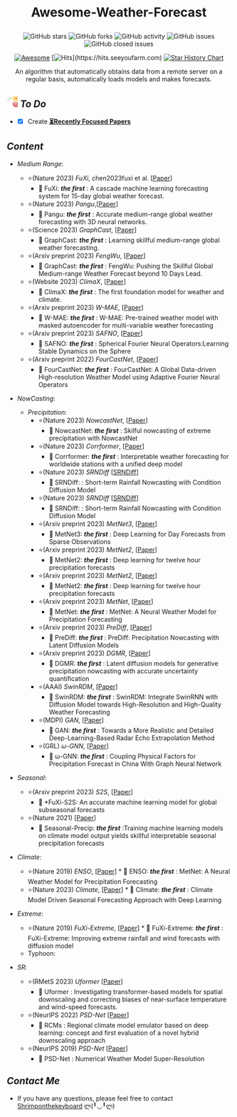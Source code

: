 # <p align=center>Awesome-Weather-Forecast</p>
<!--# <p align=center>`Awesome-Weather-Forecast`</p>-->
<div align=center>

<p>

 ![GitHub stars](https://img.shields.io/github/stars/zhengkai15/Awesome-Weather-Forecast.svg?color=red&style=for-the-badge)
 ![GitHub forks](https://img.shields.io/github/forks/zhengkai15/Awesome-Weather-Forecast.svg?style=for-the-badge)
 ![GitHub activity](https://img.shields.io/github/last-commit/zhengkai15/Awesome-Weather-Forecast?color=yellow&style=for-the-badge)
 ![GitHub issues](https://img.shields.io/github/issues/zhengkai15/Awesome-Weather-Forecast?style=for-the-badge)
 ![GitHub closed issues](https://img.shields.io/github/issues-closed/zhengkai15/Awesome-Weather-Forecast?color=inactive&style=for-the-badge)

 [![Awesome](https://cdn.rawgit.com/sindresorhus/awesome/d7305f38d29fed78fa85652e3a63e154dd8e8829/media/badge.svg)](https://github.com/sindresorhus/awesome)
 [![Hits](https://hits.seeyoufarm.com/api/count/incr/badge.svg?url=https%3A%2F%2Fgithub.com%2Fzhengkai15%2FAwesome-Weather-Forecast&count_bg=%23DD4B78&title_bg=%23555555&icon=jabber.svg&icon_color=%23E7E7E7&title=Hits(2024.02~)&edge_flat=false)](https://hits.seeyoufarm.com)
 [![Star History Chart](https://api.star-history.com/svg?repos=zhengkai15/Awesome-Weather-Forecast&type=Date)](https://star-history.com/#zhengkai15/Awesome-Weather-Forecast&Date)
</p>
An algorithm that automatically obtains data from a remote server on a regular basis, automatically loads models and makes forecasts.

<div align=left>

## *<img src="./pic/icon/to-do-list.png" width="25" /> To Do*
* - [x] Create [**⏳Recently Focused Papers**](https://github.com/zhengkai15/Awesome-Weather-Forecast/blob/main/%E2%8F%B3Recently%20Focused%20Papers.md)

## *Content*
* *Medium Range*:
  * ⭐(Nature 2023) *FuXi*, chen2023fuxi et al. [[Paper](https://www.nature.com/articles/s41612-023-00512-1)]
    * 🍬 FuXi: ***the first*** : A cascade machine learning forecasting system for 15-day global weather forecast.
  * ⭐(Nature 2023) *Pangu*,[[Paper](https://www.nature.com/articles/s41586-023-06185-3)]
    * 🍬 Pangu: ***the first*** : Accurate medium-range global weather forecasting with 3D neural networks.
  * ⭐(Science 2023) *GraphCast*, [[Paper](https://www.science.org/doi/10.1126/science.adi2336)]
    * 🍬 GraphCast: ***the first*** : Learning skillful medium-range global weather forecasting.
  * ⭐(Arxiv preprint 2023) *FengWu*, [[Paper](https://arxiv.org/abs/2304.02948)]
    * 🍬 GraphCast: ***the first*** : FengWu: Pushing the Skillful Global Medium-range Weather Forecast beyond 10 Days Lead.
  * ⭐(Website 2023) *ClimaX*, [[Paper](https://www.microsoft.com/en-us/research/group/autonomous-systems-group-robotics/articles/introducing-climax-the-first-foundation-model-for-weather-and-climate/)]
    * 🍬 ClimaX: ***the first*** : The first foundation model for weather and climate.
  * ⭐(Arxiv preprint 2023) *W-MAE*, [[Paper](https://arxiv.org/abs/2304.08754)]
    * 🍬 W-MAE: ***the first*** : W-MAE: Pre-trained weather model with masked autoencoder for multi-variable weather forecasting
  * ⭐(Arxiv preprint 2023) *SAFNO*, [[Paper](https://arxiv.org/pdf/2306.03838.pdf)]
    * 🍬 SAFNO: ***the first*** : Spherical Fourier Neural Operators:Learning Stable Dynamics on the Sphere
  * ⭐(Arxiv preprint 2022) *FourCastNet*, [[Paper](https://arxiv.org/abs/2202.11214)]
    * 🍬 FourCastNet: ***the first*** : FourCastNet: A Global Data-driven High-resolution Weather Model using Adaptive Fourier Neural Operators

* *NowCasting*:
  * *Precipitation*:
    * ⭐(Nature 2023) *NowcastNet*, [[Paper](https://www.nature.com/articles/s41586-023-06184-4)]
      * 🍬 NowcastNet: ***the first*** : Skilful nowcasting of extreme precipitation with NowcastNet
    * ⭐(Nature 2023) *Corrformer*, [[Paper](https://www.nature.com/articles/s42256-023-00667-9)]
      * 🍬 Corrformer: ***the first*** : Interpretable weather forecasting for worldwide stations with a unified deep model
    * ⭐(Nature 2023) *SRNDiff* [[SRNDiff](https://arxiv.org/pdf/2402.13737.pdf)] 
      * 🍬 SRNDiff: : Short-term Rainfall Nowcasting with Condition Diffusion Model
    * ⭐(Nature 2023) *SRNDiff* [[SRNDiff](https://arxiv.org/pdf/2402.13737.pdf)] 
      * 🍬 SRNDiff: : Short-term Rainfall Nowcasting with Condition Diffusion Model
    * ⭐(Arxiv preprint 2023) *MetNet3*, [[Paper](https://arxiv.org/abs/2306.06079)]
      * 🍬 MetNet3: ***the first*** : Deep Learning for Day Forecasts from Sparse Observations
    * ⭐(Arxiv preprint 2023) *MetNet2*, [[Paper](https://www.nature.com/articles/s41467-022-32483-x)]
      * 🍬 MetNet2: ***the first*** : Deep learning for twelve hour precipitation forecasts
    * ⭐(Arxiv preprint 2023) *MetNet2*, [[Paper](https://www.nature.com/articles/s41467-022-32483-x)]
      * 🍬 MetNet2: ***the first*** : Deep learning for twelve hour precipitation forecasts
    * ⭐(Arxiv preprint 2023) *MetNet*, [[Paper](https://arxiv.org/abs/2003.12140)]
      * 🍬 MetNet: ***the first*** : MetNet: A Neural Weather Model for Precipitation Forecasting
    * ⭐(Arxiv preprint 2023) *PreDiff*, [[Paper](https://arxiv.org/abs/2307.10422)]
      * 🍬 PreDiff: ***the first*** : PreDiff: Precipitation Nowcasting with Latent Diffusion Models
    * ⭐(Arxiv preprint 2023) *DGMR*, [[Paper](https://arxiv.org/abs/2304.12891)]
      * 🍬 DGMR: ***the first*** : Latent diffusion models for generative precipitation nowcasting with accurate uncertainty quantification
    * ⭐(AAAI) *SwinRDM*, [[Paper](https://ojs.aaai.org/index.php/AAAI/article/view/25105)]
      * 🍬 SwinRDM: ***the first*** : SwinRDM: Integrate SwinRNN with Diffusion Model towards High-Resolution and High-Quality Weather Forecasting
    * ⭐(MDPI) *GAN*, [[Paper](https://www.mdpi.com/2072-4292/14/1/24)]
      * 🍬 GAN: ***the first*** : Towards a More Realistic and Detailed Deep-Learning-Based Radar Echo Extrapolation Method
    * ⭐(GRL) *ω-GNN*, [[Paper](https://agupubs.onlinelibrary.wiley.com/doi/10.1029/2023GL106676)]
      * 🍬 ω-GNN: ***the first*** : Coupling Physical Factors for Precipitation Forecast in China With Graph Neural Network


* *Seasonal*:
  * ⭐(Arxiv preprint 2023) *S2S*, [[Paper](https://arxiv.org/abs/2312.09926)]
    * 🍬 *FuXi-S2S: An accurate machine learning model for global subseasonal forecasts
  * ⭐(Nature 2021) [[Paper](https://www.nature.com/articles/s43247-021-00225-4)]
    * 🍬 Seasonal-Precip: ***the first*** :Training machine learning models on climate model output yields skillful interpretable seasonal precipitation forecasts

* *Climate*:
  * ⭐(Nature 2019) *ENSO*, [[Paper](https://www.nature.com/articles/s41586-019-1559-7)]
        * 🍬 ENSO: ***the first*** : MetNet: A Neural Weather Model for Precipitation Forecasting
  * ⭐(Nature 2023) *Climate*,  [[Paper](https://arxiv.org/pdf/2302.10480.pdf)] 
        * 🍬 Climate: ***the first*** : Climate Model Driven Seasonal Forecasting Approach with Deep Learning

* *Extreme*:
  * ⭐(Nature 2019) *FuXi-Extreme*, [[Paper](https://arxiv.org/abs/2310.19822)]
        * 🍬 FuXi-Extreme: ***the first*** : FuXi-Extreme: Improving extreme rainfall and wind forecasts with diffusion model
  * Typhoon:

* *SR*:
  * ⭐(RMetS 2023) *Uformer* [[Paper](https://rmets.onlinelibrary.wiley.com/doi/abs/10.1002/qj.4596)]
    * 🍬 Uformer : Investigating transformer-based models for spatial downscaling and correcting biases of near-surface temperature and wind-speed forecasts.
  * ⭐(NeurIPS 2022) *PSD-Net* [[Paper](https://link.springer.com/article/10.1007/s00382-022-06343-9)]
    * 🍬 RCMs : Regional climate model emulator based on deep learning: concept and first evaluation of a novel hybrid downscaling approach
  * ⭐(NeurIPS 2019) *PSD-Net* [[Paper](https://ml4physicalsciences.github.io/2019/files/NeurIPS_ML4PS_2019_75.pdf)]
    * 🍬 PSD-Net : Numerical Weather Model Super-Resolution

[//]: # ([*Contact Me*]&#40;#head7&#41;)

## <span id="head7"> *Contact Me* </span>
* If you have any questions, please feel free to contact [Shrimponthekeyboard](https://zhengkai15.github.io/) ლ(╹◡╹ლ)